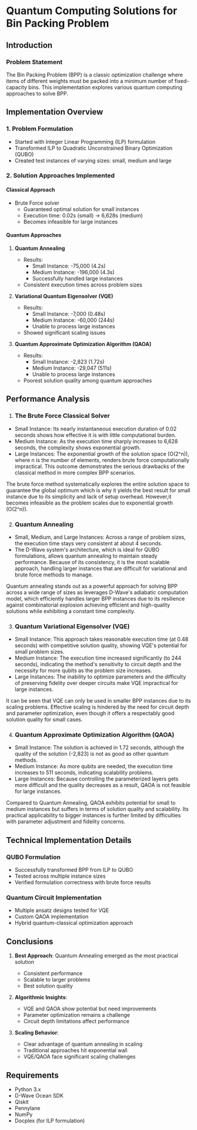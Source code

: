 # Quantum Computing Solutions for Bin Packing Problem

## Introduction

### Problem Statement
The Bin Packing Problem (BPP) is a classic optimization challenge where items of different weights must be packed into a minimum number of fixed-capacity bins. This implementation explores various quantum computing approaches to solve BPP.

## Implementation Overview

### 1. Problem Formulation
- Started with Integer Linear Programming (ILP) formulation
- Transformed ILP to Quadratic Unconstrained Binary Optimization (QUBO)
- Created test instances of varying sizes: small, medium and large

### 2. Solution Approaches Implemented

#### Classical Approach
- Brute Force solver
  - Guaranteed optimal solution for small instances
  - Execution time: 0.02s (small) → 6,628s (medium)
  - Becomes infeasible for large instances

#### Quantum Approaches

1. **Quantum Annealing**
   - Results:
     - Small Instance: -75,000 (4.2s)
     - Medium Instance: -196,000 (4.3s)
     - Successfully handled large instances
   - Consistent execution times across problem sizes

2. **Variational Quantum Eigensolver (VQE)**
   - Results:
     - Small Instance: -7,000 (0.48s)
     - Medium Instance: -60,000 (244s)
     - Unable to process large instances
   - Showed significant scaling issues

3. **Quantum Approximate Optimization Algorithm (QAOA)**
   - Results:
     - Small Instance: -2,823 (1.72s)
     - Medium Instance: -29,047 (511s)
     - Unable to process large instances
   - Poorest solution quality among quantum approaches

## Performance Analysis
 
1.  ### The Brute Force Classical Solver
- Small Instance: Its nearly instantaneous execution duration of 0.02 seconds shows how effective it is with little computational burden.
- Medium Instance: As the execution time sharply increases to 6,628 seconds, the complexity shows exponential growth.
- Large Instances: The exponential growth of the solution space (O(2^n)), where n is the number of elements, renders brute force computationally impractical. This outcome demonstrates the serious drawbacks of the classical method in more complex BPP scenarios.
  
The brute force method systematically explores the entire solution space to guarantee the global optimum which is why it yields the best result for small instance due to its simplicity and lack of setup overhead. However,it becomes infeasible as the problem scales due to exponential growth (O(2^n)).

2. ### Quantum Annealing 
- Small, Medium, and Large Instances: Across a range of problem sizes, the execution time stays very consistent at about 4 seconds.
- The D-Wave system's architecture, which is ideal for QUBO formulations, allows quantum annealing to maintain steady performance. Because of its consistency, it is the most scalable approach, handling larger instances that are difficult for variational and brute force methods to manage.
  
Quantum annealing stands out as a powerful approach for solving BPP across a wide range of sizes as leverages D-Wave's adiabatic computation model, which efficiently handles larger BPP instances due to its resilience against combinatorial explosion achieving efficient and high-quality solutions while exhibiting a constant time complexity.

3. ### Quantum Variational Eigensolver (VQE)
- Small Instance: This approach takes reasonable execution time (at 0.48 seconds) with competitive solution quality, showing VQE's potential for small problem sizes.
- Medium Instance: The execution time increased significantly (to 244 seconds), indicating the method's sensitivity to circuit depth and the necessity for more qubits as the problem size increases.
- Large Instances: The inability to optimize parameters and the difficulty of preserving fidelity over deeper circuits make VQE impractical for large instances.
  
It can be seen that VQE can only be used in smaller BPP instances due to its scaling problems. Effective scaling is hindered by the need for circuit depth and parameter optimization, even though it offers a respectably good solution quality for small cases.

4. ### Quantum Approximate Optimization Algorithm (QAOA)
- Small Instance: The solution is achieved in 1.72 seconds, although the quality of the solution (-2,823) is not as good as other quantum methods.
- Medium Instance: As more qubits are needed, the execution time increases to 511 seconds, indicating scalability problems.
- Large Instances: Because controlling the parameterized layers gets more difficult and the quality decreases as a result, QAOA is not feasible for large instances.
  
Compared to Quantum Annealing, QAOA exhibits potential for small to medium instances but suffers in terms of solution quality and scalability. Its practical applicability to bigger instances is further limited by difficulties with parameter adjustment and fidelity concerns.

## Technical Implementation Details

### QUBO Formulation
- Successfully transformed BPP from ILP to QUBO
- Tested across multiple instance sizes
- Verified formulation correctness with brute force results

### Quantum Circuit Implementation
- Multiple ansatz designs tested for VQE
- Custom QAOA implementation
- Hybrid quantum-classical optimization approach

## Conclusions

1. **Best Approach**: Quantum Annealing emerged as the most practical solution
   - Consistent performance
   - Scalable to larger problems
   - Best solution quality

2. **Algorithmic Insights**:
   - VQE and QAOA show potential but need improvements
   - Parameter optimization remains a challenge
   - Circuit depth limitations affect performance

3. **Scaling Behavior**:
   - Clear advantage of quantum annealing in scaling
   - Traditional approaches hit exponential wall
   - VQE/QAOA face significant scaling challenges



## Requirements
- Python 3.x
- D-Wave Ocean SDK
- Qiskit
- Pennylane
- NumPy
- Docplex (for ILP formulation)
